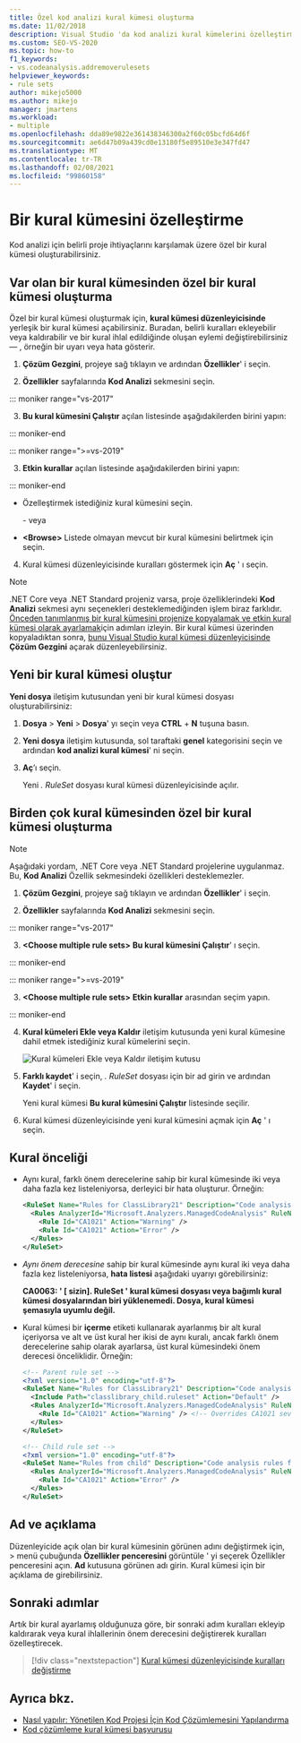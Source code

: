 ```yaml
---
title: Özel kod analizi kural kümesi oluşturma
ms.date: 11/02/2018
description: Visual Studio 'da kod analizi kural kümelerini özelleştirmeyi öğrenin. Bkz. sıfırdan veya mevcut kümelerden yeni kümeler oluşturma. Kural önceliğini anlayın.
ms.custom: SEO-VS-2020
ms.topic: how-to
f1_keywords:
- vs.codeanalysis.addremoverulesets
helpviewer_keywords:
- rule sets
author: mikejo5000
ms.author: mikejo
manager: jmartens
ms.workload:
- multiple
ms.openlocfilehash: dda89e9822e361438346300a2f60c05bcfd64d6f
ms.sourcegitcommit: ae6d47b09a439cd0e13180f5e89510e3e347fd47
ms.translationtype: MT
ms.contentlocale: tr-TR
ms.lasthandoff: 02/08/2021
ms.locfileid: "99860158"
---
```

# <a name="customize-a-rule-set"></a>Bir kural kümesini özelleştirme

Kod analizi için belirli proje ihtiyaçlarını karşılamak üzere özel bir kural kümesi oluşturabilirsiniz.

## <a name="create-a-custom-rule-set-from-an-existing-rule-set"></a>Var olan bir kural kümesinden özel bir kural kümesi oluşturma

Özel bir kural kümesi oluşturmak için, **kural kümesi düzenleyicisinde** yerleşik bir kural kümesi açabilirsiniz. Buradan, belirli kuralları ekleyebilir veya kaldırabilir ve bir kural ihlal edildiğinde oluşan eylemi değiştirebilirsiniz &mdash; , örneğin bir uyarı veya hata gösterir.

1. **Çözüm Gezgini**, projeye sağ tıklayın ve ardından **Özellikler**' i seçin.

2. **Özellikler** sayfalarında **Kod Analizi** sekmesini seçin.

::: moniker range="vs-2017"

3. **Bu kural kümesini Çalıştır** açılan listesinde aşağıdakilerden birini yapın:

::: moniker-end

::: moniker range=">=vs-2019"

3. **Etkin kurallar** açılan listesinde aşağıdakilerden birini yapın:

::: moniker-end

   - Özelleştirmek istediğiniz kural kümesini seçin.

     \- veya

   - **\<Browse>** Listede olmayan mevcut bir kural kümesini belirtmek için seçin.

4. Kural kümesi düzenleyicisinde kuralları göstermek için **Aç** ' ı seçin.

> [!NOTE]
> .NET Core veya .NET Standard projeniz varsa, proje özelliklerindeki **Kod Analizi** sekmesi aynı seçenekleri desteklemediğinden işlem biraz farklıdır. [Önceden tanımlanmış bir kural kümesini projenize kopyalamak ve etkin kural kümesi olarak ayarlamak](/dotnet/fundamentals/code-analysis/code-quality-rule-options)için adımları izleyin. Bir kural kümesi üzerinden kopyaladıktan sonra, [bunu Visual Studio kural kümesi düzenleyicisinde](working-in-the-code-analysis-rule-set-editor.md) **Çözüm Gezgini** açarak düzenleyebilirsiniz.

## <a name="create-a-new-rule-set"></a>Yeni bir kural kümesi oluştur

**Yeni dosya** iletişim kutusundan yeni bir kural kümesi dosyası oluşturabilirsiniz:

1. **Dosya**  >  **Yeni**  >  **Dosya**' yı seçin veya **CTRL** + **N** tuşuna basın.

2. **Yeni dosya** iletişim kutusunda, sol taraftaki **genel** kategorisini seçin ve ardından **kod analizi kural kümesi**' ni seçin.

3. **Aç**’ı seçin.

   Yeni *. RuleSet* dosyası kural kümesi düzenleyicisinde açılır.

## <a name="create-a-custom-rule-set-from-multiple-rule-sets"></a>Birden çok kural kümesinden özel bir kural kümesi oluşturma

> [!NOTE]
> Aşağıdaki yordam, .NET Core veya .NET Standard projelerine uygulanmaz. Bu, **Kod Analizi** Özellik sekmesindeki özellikleri desteklemezler.

1. **Çözüm Gezgini**, projeye sağ tıklayın ve ardından **Özellikler**' i seçin.

2. **Özellikler** sayfalarında **Kod Analizi** sekmesini seçin.

::: moniker range="vs-2017"

3. **\<Choose multiple rule sets>** **Bu kural kümesini Çalıştır**' ı seçin.

::: moniker-end

::: moniker range=">=vs-2019"

3. **\<Choose multiple rule sets>** **Etkin kurallar** arasından seçim yapın.

::: moniker-end

4. **Kural kümeleri Ekle veya Kaldır** iletişim kutusunda yeni kural kümesine dahil etmek istediğiniz kural kümelerini seçin.

   ![Kural kümeleri Ekle veya Kaldır iletişim kutusu](media/add-remove-rule-sets.png)

5. **Farklı kaydet**' i seçin, *. RuleSet* dosyası için bir ad girin ve ardından **Kaydet**' i seçin.

   Yeni kural kümesi **Bu kural kümesini Çalıştır** listesinde seçilir.

6. Kural kümesi düzenleyicisinde yeni kural kümesini açmak için **Aç** ' ı seçin.

## <a name="rule-precedence"></a>Kural önceliği

- Aynı kural, farklı önem derecelerine sahip bir kural kümesinde iki veya daha fazla kez listeleniyorsa, derleyici bir hata oluşturur. Örneğin:

   ```xml
   <RuleSet Name="Rules for ClassLibrary21" Description="Code analysis rules for ClassLibrary21.csproj." ToolsVersion="15.0">
     <Rules AnalyzerId="Microsoft.Analyzers.ManagedCodeAnalysis" RuleNamespace="Microsoft.Rules.Managed">
       <Rule Id="CA1021" Action="Warning" />
       <Rule Id="CA1021" Action="Error" />
     </Rules>
   </RuleSet>
   ```

- *Aynı önem derecesine* sahip bir kural kümesinde aynı kural iki veya daha fazla kez listeleniyorsa, **hata listesi** aşağıdaki uyarıyı görebilirsiniz:

   **CA0063: ' \[ sizin]. RuleSet ' kural kümesi dosyası veya bağımlı kural kümesi dosyalarından biri yüklenemedi. Dosya, kural kümesi şemasıyla uyumlu değil.**

- Kural kümesi bir **içerme** etiketi kullanarak ayarlanmış bir alt kural içeriyorsa ve alt ve üst kural her ikisi de aynı kuralı, ancak farklı önem derecelerine sahip olarak ayarlarsa, üst kural kümesindeki önem derecesi önceliklidir. Örneğin:

   ```xml
   <!-- Parent rule set -->
   <?xml version="1.0" encoding="utf-8"?>
   <RuleSet Name="Rules for ClassLibrary21" Description="Code analysis rules for ClassLibrary21.csproj." ToolsVersion="15.0">
     <Include Path="classlibrary_child.ruleset" Action="Default" />
     <Rules AnalyzerId="Microsoft.Analyzers.ManagedCodeAnalysis" RuleNamespace="Microsoft.Rules.Managed">
       <Rule Id="CA1021" Action="Warning" /> <!-- Overrides CA1021 severity from child rule set -->
     </Rules>
   </RuleSet>

   <!-- Child rule set -->
   <?xml version="1.0" encoding="utf-8"?>
   <RuleSet Name="Rules from child" Description="Code analysis rules from child." ToolsVersion="15.0">
     <Rules AnalyzerId="Microsoft.Analyzers.ManagedCodeAnalysis" RuleNamespace="Microsoft.Rules.Managed">
       <Rule Id="CA1021" Action="Error" />
     </Rules>
   </RuleSet>
   ```

## <a name="name-and-description"></a>Ad ve açıklama

Düzenleyicide açık olan bir kural kümesinin görünen adını değiştirmek için,    >  menü çubuğunda **Özellikler penceresini** görüntüle ' yi seçerek Özellikler penceresini açın. **Ad** kutusuna görünen adı girin. Kural kümesi için bir açıklama de girebilirsiniz.

## <a name="next-steps"></a>Sonraki adımlar

Artık bir kural ayarlamış olduğunuza göre, bir sonraki adım kuralları ekleyip kaldırarak veya kural ihlallerinin önem derecesini değiştirerek kuralları özelleştirecek.

> [!div class="nextstepaction"]
> [Kural kümesi düzenleyicisinde kuralları değiştirme](../code-quality/working-in-the-code-analysis-rule-set-editor.md)

## <a name="see-also"></a>Ayrıca bkz.

- [Nasıl yapılır: Yönetilen Kod Projesi İçin Kod Çözümlemesini Yapılandırma](../code-quality/how-to-configure-code-analysis-for-a-managed-code-project.md)
- [Kod çözümleme kural kümesi başvurusu](../code-quality/rule-set-reference.md)